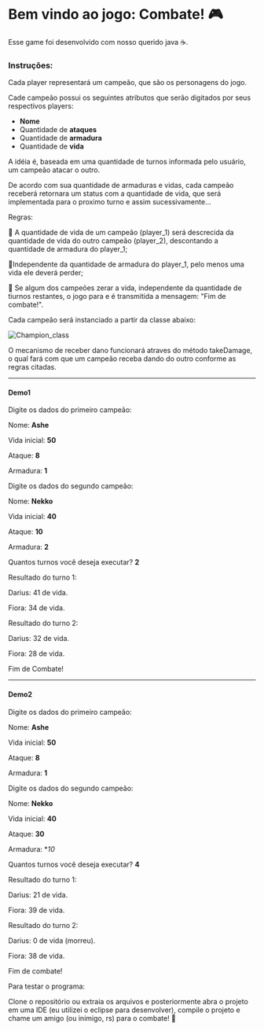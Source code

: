 # Bem vindo ao jogo: Combate! :video_game:

Esse game foi desenvolvido com nosso querido java :coffee:.

### Instruções:

Cada player representará um campeão, que são os personagens do jogo.

Cade campeão possui os seguintes atributos que serão digitados por seus respectivos players: 

- **Nome**
- Quantidade de **ataques**
- Quantidade de **armadura**
- Quantidade de **vida**

A idéia é, baseada em uma quantidade de turnos informada pelo usuário, um campeão atacar o outro.

De acordo com sua quantidade de armaduras e vidas, cada campeão receberá retornara um status com a quantidade de vida, que será implementada para o proximo turno e assim sucessivamente...

Regras:

:pushpin: A quantidade de vida de um campeão (player_1) será descrecida da quantidade de vida do outro campeão (player_2), descontando a quantidade de armadura do player_1;

:pushpin:Independente da quantidade de armadura do player_1, pelo menos uma vida ele deverá perder;

:pushpin: Se algum dos campeões zerar a vida, independente da quantidade de tiurnos restantes, o jogo para e é transmitida a mensagem: "Fim de combate!".


 Cada campeão será instanciado a partir da classe abaixo: 

 ![Champion_class](https://github.com/Lucimararocha872/combat_game/assets/96544129/d82c00a2-0462-41b5-8219-e0c87ec3d314)


 O mecanismo de receber dano funcionará atraves do método takeDamage, o qual fará com que um campeão receba dando do outro conforme as regras citadas.



______________________________________________________________________________________________

  #### Demo1

Digite os dados do primeiro campeão:


Nome: **Ashe**

Vida inicial: **50**

Ataque: **8**

Armadura: **1**

Digite os dados do segundo campeão:


Nome: **Nekko**

Vida inicial: **40**

Ataque: **10**

Armadura: **2**

Quantos turnos você deseja executar? **2**


Resultado do turno 1:


Darius: 41 de vida.

Fiora: 34 de vida.


Resultado do turno 2:

Darius: 32 de vida.

Fiora: 28 de vida.

Fim de Combate!

______________________________________________________________________________________________

  #### Demo2

Digite os dados do primeiro campeão:

Nome: **Ashe**

Vida inicial: **50**

Ataque: **8**

Armadura: **1**

Digite os dados do segundo campeão:

Nome: **Nekko**

Vida inicial: **40**

Ataque: **30**

Armadura: **10*

Quantos turnos você deseja executar? **4**

Resultado do turno 1:

Darius: 21 de vida.

Fiora: 39 de vida.

Resultado do turno 2:

Darius: 0 de vida (morreu).

Fiora: 38 de vida.

Fim de combate!

Para testar o programa:

Clone o repositório ou extraia os arquivos e posteriormente abra o projeto em uma IDE (eu utilizei o eclipse para desenvolver), compile o projeto e chame um amigo (ou inimigo, rs) para o combate!  :muscle:
